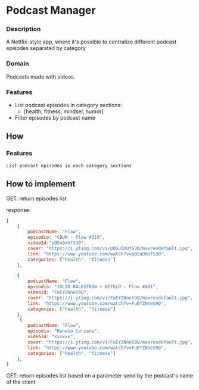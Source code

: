 # Podcast Manager

### Description

A Netflix-style app, where it's possible to centralize different podcast episodes separated by category

### Domain

Podcasts made with videos.

### Features

- List podcast episodes in category sections:
  - [health, fitness, mindsel, humor]
- Filter episodes by podcast name

## How

### Features

    List podcast episodes in each category sections

## How to implement

GET: return episodes list

response:

```js
[
    {
        podcastName: "Flow",
        episodio: "CBUM - Flow #319",
        videoId:"pQSuQmUfS30",
        cover: "https://i.ytimg.com/vi/pQSuQmUfS30/maxresdefault.jpg",
        link: "https://www.youtube.com/watch?v=pQSuQmUfS30",
        categories: ["health", "fitness"]
    },

    {
        podcastName: "Flow",
        episodio: "JULIO BALESTRIN + BITELO - Flow #401",
        videoId: "FuEYZNneS9Q",
        cover: "https://i.ytimg.com/vi/FuEYZNneS9Q/maxresdefault.jpg",
        link: "https://www.youtube.com/watch?v=FuEYZNneS9Q",
        categories: ["health", "fitness"]
    },
     {
        podcastName: "Flow",
        episodio: "Renato Cariani",
        videoId: "xxxxxx",
        cover: "https://i.ytimg.com/vi/FuEYZNneS9Q/maxresdefault.jpg",
        link: "https://www.youtube.com/watch?v=FuEYZNneS9Q",
        categories: ["health", "fitness"]
    },
]

```

GET: return episodes list based on a parameter send by the podcast's name of the client
